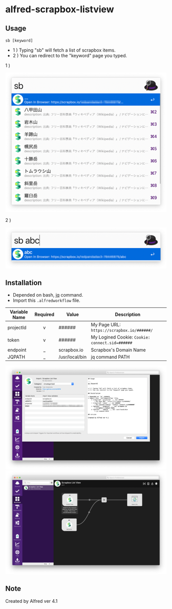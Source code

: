 # alfred-scrapbox-listview

## Usage

```
sb [keyword]
```

+ 1 ) Typing "sb" will fetch a list of scrapbox items.
+ 2 ) You can redirect to the "keyword" page you typed.

1 )

![image](.resources/0.1a.alfred.v0.3.png)

2 )

![image](.resources/0.2a.alfred.v0.3.png)

## Installation

+ Depended on bash, [jq](https://stedolan.github.io/jq/) command.
+ Import this `.alfredworkflow` file.

| Variable Name | Required | Value | Description |
| ---- | :----: | ---- | ---- |
| projectId | v | ###### | My Page URL: `https://scrapbox.io/######/` |
| token | v | ###### | My Logined Cookie: `Cookie: connect.sid=######` |
| endpoint | _ | scrapbox.io | Scrapbox's Domain Name |
| JQPATH | _ | /usr/local/bin | jq command PATH |

![image](.resources/1.alfred.v0.3.png)
![image](.resources/2.alfred.v0.3.png)

## Note

Created by Alfred ver 4.1
